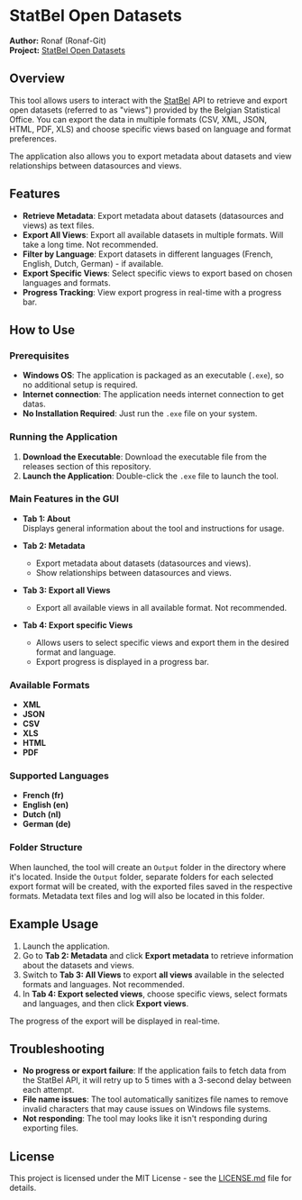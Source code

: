 # StatBel Open Datasets

**Author:** Ronaf (Ronaf-Git)  
**Project:** [StatBel Open Datasets](https://github.com/Ronaf-git/StatBel_OpenDatasets)

## Overview

This tool allows users to interact with the [StatBel](https://statbel.fgov.be/en/statistics/bestat/faq) API to retrieve and export open datasets (referred to as "views") provided by the Belgian Statistical Office. You can export the data in multiple formats (CSV, XML, JSON, HTML, PDF, XLS) and choose specific views based on language and format preferences.

The application also allows you to export metadata about datasets and view relationships between datasources and views.

## Features

- **Retrieve Metadata**: Export metadata about datasets (datasources and views) as text files.
- **Export All Views**: Export all available datasets in multiple formats. Will take a long time. Not recommended.
- **Filter by Language**: Export datasets in different languages (French, English, Dutch, German) - if available.
- **Export Specific Views**: Select specific views to export based on chosen languages and formats.
- **Progress Tracking**: View export progress in real-time with a progress bar.

## How to Use

### Prerequisites

- **Windows OS**: The application is packaged as an executable (`.exe`), so no additional setup is required.
- **Internet connection**: The application needs internet connection to get datas.
- **No Installation Required**: Just run the `.exe` file on your system.

### Running the Application

1. **Download the Executable**: Download the executable file from the releases section of this repository.
2. **Launch the Application**: Double-click the `.exe` file to launch the tool.

### Main Features in the GUI

- **Tab 1: About**  
  Displays general information about the tool and instructions for usage.

- **Tab 2: Metadata**  
  - Export metadata about datasets (datasources and views).
  - Show relationships between datasources and views.

- **Tab 3: Export all Views**  
  - Export all available views in all available format. Not recommended.

- **Tab 4: Export specific Views**  
  - Allows users to select specific views and export them in the desired format and language.
  - Export progress is displayed in a progress bar.

### Available Formats

- **XML**
- **JSON**
- **CSV**
- **XLS**
- **HTML**
- **PDF**

### Supported Languages

- **French (fr)**
- **English (en)**
- **Dutch (nl)**
- **German (de)**

### Folder Structure

When launched, the tool will create an `Output` folder in the directory where it's located. Inside the `Output` folder, separate folders for each selected export format will be created, with the exported files saved in the respective formats.
Metadata text files and log will also be located in this folder.

## Example Usage

1. Launch the application.
2. Go to **Tab 2: Metadata** and click **Export metadata** to retrieve information about the datasets and views.
3. Switch to **Tab 3: All Views** to export **all views** available in the selected formats and languages. Not recommended.
4. In **Tab 4: Export selected views**, choose specific views, select formats and languages, and then click **Export views**.

The progress of the export will be displayed in real-time.

## Troubleshooting

- **No progress or export failure**: If the application fails to fetch data from the StatBel API, it will retry up to 5 times with a 3-second delay between each attempt.
- **File name issues**: The tool automatically sanitizes file names to remove invalid characters that may cause issues on Windows file systems.
- **Not responding**: The tool may looks like it isn't responding during exporting files.

## License

This project is licensed under the MIT License - see the [LICENSE.md](LICENSE.md) file for details.
